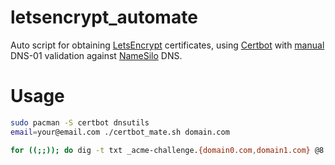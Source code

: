 # letsencrypt_automate

Auto script for obtaining [LetsEncrypt](https://letsencrypt.org/) certificates, using [Certbot](https://certbot.eff.org/) with [manual](https://certbot.eff.org/docs/using.html#manual) DNS-01 validation against [NameSilo](https://www.namesilo.com/) DNS.

# Usage

```bash
sudo pacman -S certbot dnsutils
email=your@email.com ./certbot_mate.sh domain.com
```

```bash
for ((;;)); do dig -t txt _acme-challenge.{domain0.com,domain1.com} @8.8.8.8 | grep -P -o "^_acme.+"; sleep 8; done
```
